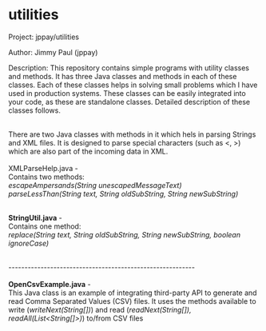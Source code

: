 # utilities

Project:
jppay/utilities

Author: 
Jimmy Paul (jppay)

Description: 
This repository contains simple programs with utility classes and methods. It has three Java classes and methods in each of these classes. Each of these classes helps in solving small problems which I have used in production systems. These classes can be easily integrated into your code, as these are standalone classes. Detailed description of these classes follows. 

<br>There are two Java classes with methods in it which hels in parsing Strings and XML files. It is designed to parse special characters (such as <, >) which are also part of the incoming data in XML. <br>
<br>XMLParseHelp.java -
<br>Contains two methods: 
<br><i>escapeAmpersands(String unescapedMessageText) </i> 
<br><i>parseLessThan(String text, String oldSubString, String newSubString)</i>

<br><b>StringUtil.java</b> -
<br>Contains one method: 
<br><i>replace(String text, String oldSubString, String newSubString, boolean ignoreCase)</i>


<br>----------------------------------------------------------<br>
<br><b>OpenCsvExample.java</b> -
<br>This Java class is an example of integrating third-party API to generate and read Comma Separated Values (CSV) files. It uses the methods available to write (<i>writeNext(String[])</i>) and read (<i>readNext(String[]), readAll(List<String[]>)</i>) to/from CSV files
